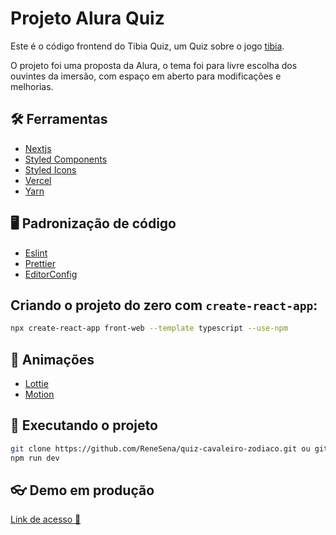 # Projeto Alura Quiz

Este é o código frontend do Tibia Quiz, um Quiz sobre o jogo [tibia](https://www.tibia.com/news/?subtopic=latestnews). 

O projeto foi uma proposta da Alura, o tema foi para livre escolha dos ouvintes da imersão, com espaço em aberto para modificações e melhorias. 

## :hammer_and_wrench: Ferramentas

-   [Nextjs](https://nextjs.org/)
-   [Styled Components](https://styled-components.com)
-   [Styled Icons](https://styled-icons.js.org/)
-   [Vercel](https://vercel.com)
-   [Yarn](https://yarnpkg.com/)

## :desktop_computer: Padronização de código

-   [Eslint](https://eslint.org/)
-   [Prettier](https://prettier.io/)
-   [EditorConfig](https://editorconfig.org/)

## Criando o projeto do zero com `create-react-app`:

```bash
npx create-react-app front-web --template typescript --use-npm
```

## :art: Animações

-   [Lottie](https://lottiefiles.com/)
-   [Motion](https://www.framer.com/motion/)

## :rocket: Executando o projeto

```bash
git clone https://github.com/ReneSena/quiz-cavaleiro-zodiaco.git ou git@github.com:ReneSena/quiz-cavaleiro-zodiaco.git
npm run dev
```

## :eyeglasses: Demo em produção

[Link de acesso :dizzy:](https://tibiaquiz-base-lubrum.vercel.app/)
